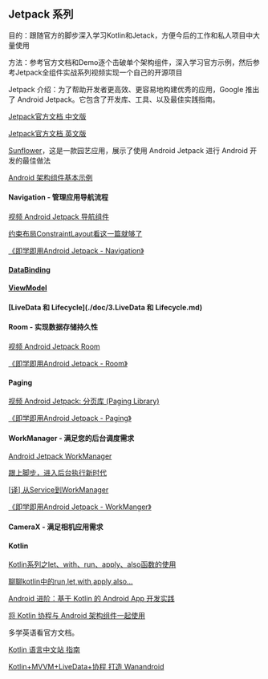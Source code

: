 ## Jetpack 系列

目的：跟随官方的脚步深入学习Kotlin和Jetack，方便今后的工作和私人项目中大量使用

方法：参考官方文档和Demo逐个击破单个架构组件，深入学习官方示例，然后参考Jetpack全组件实战系列视频实现一个自己的开源项目

Jetpack 介绍：为了帮助开发者更高效、更容易地构建优秀的应用，Google 推出了 Android Jetpack。它包含了开发库、工具、以及最佳实践指南。

[Jetpack官方文档 中文版](<https://developer.android.com/jetpack>)

[Jetpack官方文档 英文版](<https://developer.android.com/jetpack?hl=en>)

[Sunflower](https://github.com/googlesamples/android-sunflower)，这是一款园艺应用，展示了使用 Android Jetpack 进行 Android 开发的最佳做法

[Android 架构组件基本示例](https://github.com/googlesamples/android-architecture-components/tree/master/BasicSample)

#### Navigation - 管理应用导航流程

[视频 Android Jetpack 导航组件](<https://www.bilibili.com/video/av54529064>)

[约束布局ConstraintLayout看这一篇就够了](https://www.baidu.com/link?url=iTuTbOoYfcBNVuvfojnv8fXIiN2KFDnbTzJXaXSUNKvC0lGUhN9agKPb91IopDR4&wd=&eqid=f58ae8f10001e1f3000000065e44f2c3)

[《即学即用Android Jetpack - Navigation》](https://www.jianshu.com/p/66b93df4b7a6)

#### [DataBinding](./doc/1.DataBinding.md)

#### [ViewModel](./doc/2.ViewModel.md)

#### [LiveData 和 Lifecycle](./doc/3.LiveData 和 Lifecycle.md)

#### Room - 实现数据存储持久性

[视频 Android Jetpack Room](<https://www.bilibili.com/video/av30617550>)

[《即学即用Android Jetpack - Room》](https://www.jianshu.com/p/815c7db24b6d)

#### Paging

[视频 Android Jetpack: 分页库 (Paging Library)](<https://www.bilibili.com/video/av35089294>)

[《即学即用Android Jetpack - Paging》](https://www.jianshu.com/p/0b7c82a5c27f)

#### WorkManager - 满足您的后台调度需求

[Android Jetpack WorkManager](<https://www.bilibili.com/video/av56276889>)

[跟上脚步，进入后台执行新时代](https://mp.weixin.qq.com/s/lvUJEL7PAZFAzNjrscGEuw)

[[译\] 从Service到WorkManager](https://links.jianshu.com/go?to=https%3A%2F%2Fjuejin.im%2Fpost%2F5b04d064f265da0b80711759%23heading-3)

[《即学即用Android Jetpack - WorkManger》](https://www.jianshu.com/p/68e720b8a939)

#### CameraX - 满足相机应用需求

#### Kotlin

[Kotlin系列之let、with、run、apply、also函数的使用](<https://blog.csdn.net/u013064109/article/details/78786646>)

[聊聊kotlin中的run,let,with,apply,also...](<https://www.tinymind.net.cn/articles/2e615f1df6b237>)

[Android 进阶：基于 Kotlin 的 Android App 开发实践](https://juejin.im/book/5af1c5ee6fb9a07a9f018368/section)

[将 Kotlin 协程与 Android 架构组件一起使用](https://developer.android.com/topic/libraries/architecture/coroutines)

多学英语看官方文档。

[Kotlin 语言中文站 指南](<http://www.kotlincn.net/docs/reference/>)

[Kotlin+MVVM+LiveData+协程 打造 Wanandroid](<https://github.com/lulululbj/wanandroid>)